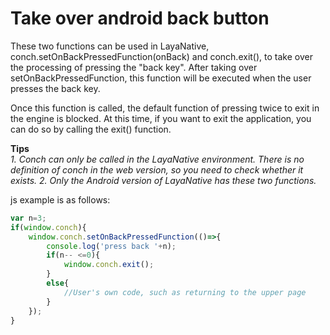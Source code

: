 

# Take over android back button
These two functions can be used in LayaNative, conch.setOnBackPressedFunction(onBack) and conch.exit(), to take over the processing of pressing the "back key". After taking over setOnBackPressedFunction, this function will be executed when the user presses the back key.

Once this function is called, the default function of pressing twice to exit in the engine is blocked. At this time, if you want to exit the application, you can do so by calling the exit() function.

**Tips**  
*1. Conch can only be called in the LayaNative environment. There is no definition of conch in the web version, so you need to check whether it exists.*
*2. Only the Android version of LayaNative has these two functions.*


js example is as follows:
```javascript
var n=3;
if(window.conch){
	window.conch.setOnBackPressedFunction(()=>{
    	console.log('press back '+n);
    	if(n-- <=0){
        	window.conch.exit();
    	}
    	else{
        	//User's own code, such as returning to the upper page
    	}
	});
}
```


